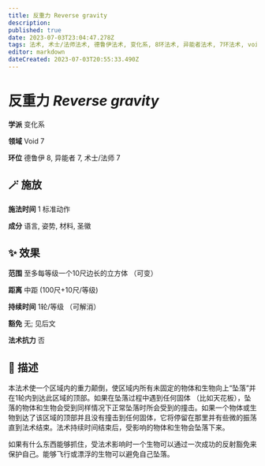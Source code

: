 ```yaml
---
title: 反重力 Reverse gravity
description: 
published: true
date: 2023-07-03T23:04:47.278Z
tags: 法术, 术士/法师法术, 德鲁伊法术, 变化系, 8环法术, 异能者法术, 7环法术, void
editor: markdown
dateCreated: 2023-07-03T20:55:33.490Z
---
```


# **反重力** *Reverse gravity*

**学派** 变化系 

**领域** Void 7

**环位** 德鲁伊 8, 异能者 7, 术士/法师 7

## 🪄 施放

**施法时间** 1 标准动作

**成分** 语言, 姿势, 材料, 圣徽

## ✨ 效果  

**范围** 至多每等级一个10尺边长的立方体 （可变）

**距离** 中距 (100尺+10尺/等级)  

**持续时间** 1轮/等级 （可解消） 

**豁免** 无; 见后文

**法术抗力** 否

## 📖 描述

本法术使一个区域内的重力颠倒，使区域内所有未固定的物体和生物向上“坠落”并在1轮内到达此区域的顶部。如果在坠落过程中遇到任何固体 （比如天花板），坠落的物体和生物会受到同样情况下正常坠落时所会受到的撞击。如果一个物体或生物到达了该区域的顶部并且没有撞击到任何固体，它将停留在那里并有些微的振荡直到法术结束。法术持续时间结束后，受影响的物体和生物会坠落下来。

如果有什么东西能够抓住，受法术影响时一个生物可以通过一次成功的反射豁免来保护自己。能够飞行或漂浮的生物可以避免自己坠落。
    